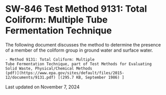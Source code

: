 
# SW-846 Test Method 9131: Total Coliform: Multiple Tube Fermentation Technique  


The following document discusses the method to determine the presence of
a member of the coliform group in ground water and surface water.

    - Method 9131: Total Coliform: Multiple
    Tube Fermentation Technique, part of Test Methods for Evaluating
    Solid Waste, Physical/Chemical Methods
    (pdf)](https://www.epa.gov/sites/default/files/2015-12/documents/9131.pdf) [(295.7 KB, September 1986) ] 

Last updated on November 7, 2024


